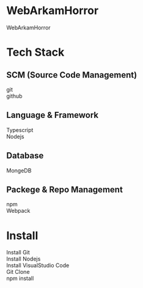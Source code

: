 # WebArkamHorror
WebArkamHorror

# Tech Stack
## SCM (Source Code Management)
git  
github  
## Language & Framework
Typescript  
Nodejs  
## Database
MongeDB  
## Packege & Repo Management
npm  
Webpack

# Install
Install Git  
Install Nodejs  
Install VisualStudio Code  
Git Clone  
npm install  

